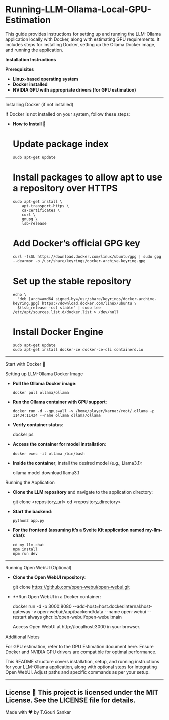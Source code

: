 # Running-LLM-Ollama-Local-GPU-Estimation
This guide provides instructions for setting up and running the LLM-Ollama application locally with Docker, along with estimating GPU requirements. It includes steps for installing Docker, setting up the Ollama Docker image, and running the application.

**Installation Instructions**

**Prerequisites**

  - **Linux-based operating system**
  - **Docker installed**
  - **NVIDIA GPU with appropriate drivers (for GPU estimation)**

---

Installing Docker (if not installed)

If Docker is not installed on your system, follow these steps:
- **How to Install 🚀**
  # Update package index
      sudo apt-get update
      
  # Install packages to allow apt to use a repository over HTTPS
      sudo apt-get install \
          apt-transport-https \
          ca-certificates \
          curl \
          gnupg \
          lsb-release
      
  # Add Docker’s official GPG key
      curl -fsSL https://download.docker.com/linux/ubuntu/gpg | sudo gpg --dearmor -o /usr/share/keyrings/docker-archive-keyring.gpg
      
  # Set up the stable repository
      echo \
        "deb [arch=amd64 signed-by=/usr/share/keyrings/docker-archive-keyring.gpg] https://download.docker.com/linux/ubuntu \
        $(lsb_release -cs) stable" | sudo tee /etc/apt/sources.list.d/docker.list > /dev/null
      
  # Install Docker Engine
      sudo apt-get update
      sudo apt-get install docker-ce docker-ce-cli containerd.io
---

  Start with Docker 🐳
  
  Setting up LLM-Ollama Docker Image

  - **Pull the Ollama Docker image**:
    
        docker pull ollama/ollama

 - **Run the Ollama container with GPU support**:

       docker run -d --gpus=all -v /home/player/karna:/root/.ollama -p 11434:11434 --name ollama ollama/ollama

-  **Verify container status**:

    docker ps

- **Access the container for model installation**:

      docker exec -it ollama /bin/bash

- **Inside the container**, install the desired model (e.g., Llama3.1):

    ollama model download llama3.1

Running the Application

  - **Clone the LLM repository** and navigate to the application directory:

    git clone <repository_url>
    cd <repository_directory>

- **Start the backend**:

      python3 app.py

- **For the frontend (assuming it’s a Svelte Kit application named my-llm-chat)**:

      cd my-llm-chat
      npm install
      npm run dev
  
---

Running Open WebUI (Optional)

  - **Clone the Open WebUI repository**:

    git clone https://github.com/open-webui/open-webui.git

- **Run Open WebUI in a Docker container:

    docker run -d -p 3000:8080 --add-host=host.docker.internal:host-gateway -v open-webui:/app/backend/data --name open-webui --restart always ghcr.io/open-webui/open-webui:main

    Access Open WebUI at http://localhost:3000 in your browser.

Additional Notes

  For GPU estimation, refer to the GPU Estimation document here.
    Ensure Docker and NVIDIA GPU drivers are compatible for optimal performance.

This README structure covers installation, setup, and running instructions for your LLM-Ollama application, along with optional steps for integrating Open WebUI. Adjust paths and specific commands as per your setup.

---

License 📜
This project is licensed under the MIT License. See the LICENSE file for details.
---
Made with ❤️ by T.Gouri Sankar


